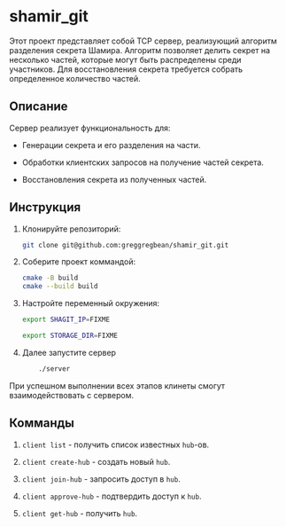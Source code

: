 # shamir_git

Этот проект представляет собой TCP сервер, реализующий алгоритм разделения секрета Шамира. Алгоритм позволяет делить секрет на несколько частей, которые могут быть распределены среди участников. Для восстановления секрета требуется собрать определенное количество частей.

## Описание
Сервер реализует функциональность для:

* Генерации секрета и его разделения на части.

* Обработки клиентских запросов на получение частей секрета.

* Восстановления секрета из полученных частей.


## Инструкция
1. Клонируйте репозиторий:
    ```bash
    git clone git@github.com:greggregbean/shamir_git.git
    ```

2. Соберите проект коммандой:
    ```bash
    cmake -B build
    cmake --build build
    ```
3. Настройте переменный окружения:
    ```bash
    export SHAGIT_IP=FIXME
    ```
    ```bash
    export STORAGE_DIR=FIXME
    ```
4. Далее запустите сервер
    ```bash
        ./server
    ```
При успешном выполнении всех этапов клинеты смогут взаимодействовать с сервером.

## Комманды

1. `client list` - получить список известных `hub`-ов.

2. `client create-hub` - создать новый `hub`.

3. `client join-hub` - запросить доступ в `hub`.

4. `client approve-hub` - подтвердить доступ к `hub`.

5. `client get-hub` - получить `hub`.
